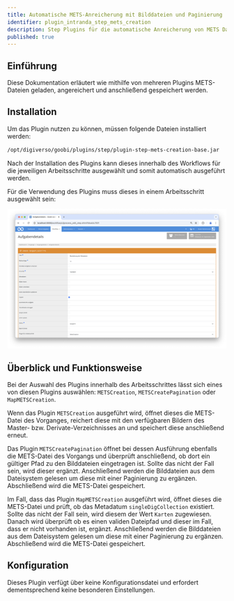 ```yaml
---
title: Automatische METS-Anreicherung mit Bilddateien und Paginierung
identifier: plugin_intranda_step_mets_creation
description: Step Plugins für die automatische Anreicherung von METS Dateien mit Bildzuweisung und Paginierung
published: true
---
```


## Einführung
Diese Dokumentation erläutert wie mithilfe von mehreren Plugins METS-Dateien geladen, angereichert und anschließend gespeichert werden. 

## Installation
Um das Plugin nutzen zu können, müssen folgende Dateien installiert werden:

```bash
/opt/digiverso/goobi/plugins/step/plugin-step-mets-creation-base.jar
```

Nach der Installation des Plugins kann dieses innerhalb des Workflows für die jeweiligen Arbeitsschritte ausgewählt und somit automatisch ausgeführt werden.

Für die Verwendung des Plugins muss dieses in einem Arbeitsschritt ausgewählt sein:

![Konfiguration des Arbeitsschritts für die Nutzung des Plugins](screen1_de.png)


## Überblick und Funktionsweise
Bei der Auswahl des Plugins innerhalb des Arbeitsschrittes lässt sich eines von diesen Plugins auswählen: `METSCreation`, `METSCreatePagination` oder `MapMETSCreation`.

Wenn das Plugin `METSCreation` ausgeführt wird, öffnet dieses die METS-Datei des Vorganges, reichert diese mit den verfügbaren Bildern des Master- bzw. Derivate-Verzeichnisses an und speichert diese anschließend erneut. 

Das Plugin `METSCreatePagination` öffnet bei dessen Ausführung ebenfalls die METS-Datei des Vorgangs und überprüft anschließend, ob dort ein gültiger Pfad zu den Bilddateien eingetragen ist. Sollte das nicht der Fall sein, wird dieser ergänzt. Anschließend werden die Bilddateien aus dem Dateisystem gelesen um diese mit einer Paginierung zu ergänzen. Abschließend wird die METS-Datei gespeichert.

Im Fall, dass das Plugin `MapMETSCreation` ausgeführt wird, öffnet dieses die METS-Datei und prüft, ob das Metadatum `singleDigCollection` existiert. Sollte das nicht der Fall sein, wird diesem der Wert `Karten` zugewiesen. Danach wird überprüft ob es einen validen Dateipfad und dieser im Fall, dass er nicht vorhanden ist, ergänzt. Anschließend werden die Bilddateien aus dem Dateisystem gelesen um diese mit einer Paginierung zu ergänzen. Abschließend wird die METS-Datei gespeichert.

## Konfiguration
Dieses Plugin verfügt über keine Konfigurationsdatei und erfordert dementsprechend keine besonderen Einstellungen.